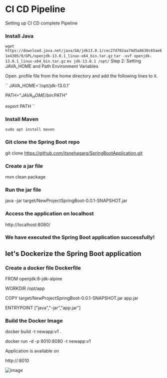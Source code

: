 # CI CD Pipeline
Setting up CI CD complete Pipeline

### Install Java

``
wget https://download.java.net/java/GA/jdk13.0.1/cec27d702aa74d5a8630c65ae61e4305/9/GPL/openjdk-13.0.1_linux-x64_bin.tar.gz
``
``
tar -xvf openjdk-13.0.1_linux-x64_bin.tar.gz
``
``
mv jdk-13.0.1 /opt/
``
Step 2: Setting JAVA_HOME and Path Environment Variables

Open .profile file from the home directory and add the following lines to it.

``
JAVA_HOME='/opt/jdk-13.0.1'

PATH="$JAVA_HOME/bin:$PATH"

export PATH
``
### Install Maven
``
sudo apt install maven
``
### Git clone the Spring Boot repo
git clone https://github.com/itsnehagarg/SpringBootApplication.git

### Create a jar file
mvn clean package

### Run the jar file
java -jar target/NewProjectSpringBoot-0.0.1-SNAPSHOT.jar

### Access the application on localhost
http://localhost:8080/

### We have executed the Spring Boot application successfully!

## let's Dockerize the Spring Boot application

### Create a docker file Dockerfile
FROM openjdk:8-jdk-alpine

WORKDIR /opt/app

COPY target/NewProjectSpringBoot-0.0.1-SNAPSHOT.jar app.jar

ENTRYPOINT ["java","-jar","app.jar"]

### Build the Docker Image

docker build -t newapp:v1 .

docker run -d -p 8010:8080 -t newapp:v1

Application is available on 

http://<ip-address>:8010

![image](https://github.com/itsnehagarg/CICDPipeline/assets/20385826/2a2b7933-ee1a-41ad-ae62-32ae4a743e6d)



